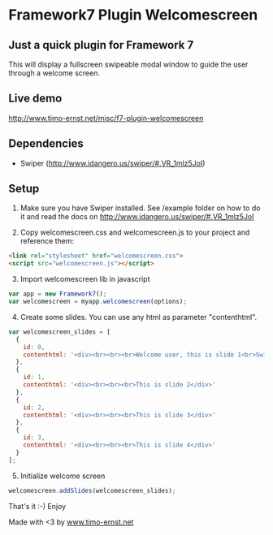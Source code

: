 # Framework7 Plugin Welcomescreen

## Just a quick plugin for Framework 7

This will display a fullscreen swipeable modal window to guide the user through a welcome screen.

## Live demo

http://www.timo-ernst.net/misc/f7-plugin-welcomescreen

## Dependencies

- Swiper (http://www.idangero.us/swiper/#.VR_1mlz5JoI)

## Setup

1) Make sure you have Swiper installed. See /example folder on how to do it and read the docs on http://www.idangero.us/swiper/#.VR_1mlz5JoI

2) Copy welcomescreen.css and welcomescreen.js to your project and reference them:

```html
<link rel="stylesheet" href="welcomescreen.css">
<script src="welcomescreen.js"></script>
```

3) Import welcomescreen lib in javascript

```javascript
var app = new Framework7();
var welcomescreen = myapp.welcomescreen(options);
```

4) Create some slides. You can use any html as parameter "contenthtml".

```javascript
var welcomescreen_slides = [
  {
    id: 0,
    contenthtml: '<div><br><br><br>Welcome user, this is slide 1<br>Swipe right to see next tutorial page</div>'
  },
  {
    id: 1,
    contenthtml: '<div><br><br><br>This is slide 2</div>'
  },
  {
    id: 2,
    contenthtml: '<div><br><br><br>This is slide 3</div>'
  },
  {
    id: 3,
    contenthtml: '<div><br><br><br>This is slide 4</div>'
  }
];
```

5) Initialize welcome screen

```javascript
welcomescreen.addSlides(welcomescreen_slides);
```

That's it :-)
Enjoy

Made with <3 by www.timo-ernst.net
